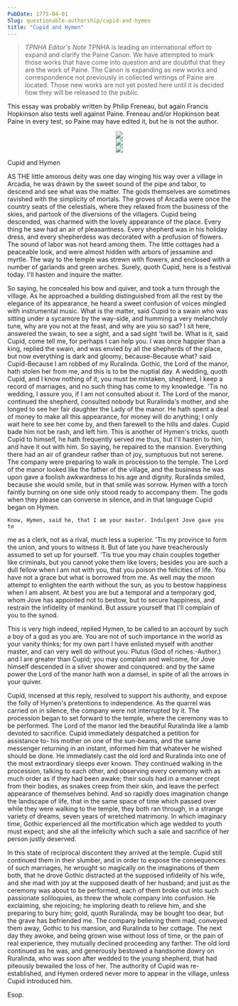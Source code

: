 ```yaml
---
PubDate: 1775-04-01
Slug: questionable-authorship/cupid-and-hymen
title: "Cupid and Hymen"
---
```



> *TPNHA Editor's Note*
> TPNHA is leading an international effort to expand and clarify the
> Paine Canon. We have attempted to mark those works that have come into
> question and are doubtful that they are the work of Paine. The Canon
> is expanding as new works and correspondence not previously in
> collected writings of Paine are located. Those new works are not yet
> posted here until it is decided how they will be released to the
> public.


   This essay was probably written by Philip Freneau, but again Francis Hopkinson also tests well against Paine.
   Freneau and/or Hopkinson beat Paine in every test, so Paine may have edited it, but he is not the author.


<center><img src="/images/cupid-and-hymen-a.png"></center>
<center><img src="/images/cupid-and-hymen-b.png"></center>
<center><img src="/images/cupid-and-hymen-c.png"></center>

   Cupid and Hymen

   AS THE little amorous deity was one day winging his way over a village in
   Arcadia, he was drawn by the sweet sound of the pipe and tabor, to descend
   and see what was the matter. The gods themselves are sometimes ravished
   with the simplicity of mortals. The groves of Arcadia were once the
   country seats of the celestials, where they relaxed from the business of
   the skies, and partook of the diversions of the villagers. Cupid being
   descended, was charmed with the lovely appearance of the place. Every
   thing he saw had an air of pleasantness. Every shepherd was in his holiday
   dress, and every shepherdess was decorated with a profusion of flowers.
   The sound of labor was not heard among them. The little cottages had a
   peaceable look, and were almost hidden with arbors of jessamine and
   myrtle. The way to the temple was strewn with flowers, and enclosed with a
   number of garlands and green arches. Surely, quoth Cupid, here is a
   festival today. I'll hasten and inquire the matter.

   So saying, he concealed his bow and quiver, and took a turn through the
   village. As he approached a building distinguished from all the rest by
   the elegance of its appearance, he heard a sweet confusion of voices
   mingled with instrumental music. What is the matter, said Cupid to a swain
   who was sitting under a sycamore by the way-side, and humming a very
   melancholy tune, why are you not at the feast, and why are you so sad? I
   sit here, answered the swain, to see a sight, and a sad sight 'twill be.
   What is it, said Cupid, come tell me, for perhaps I can help you. I was
   once happier than a king, replied the swain, and was envied by all the
   shepherds of the place, but now everything is dark and gloomy,
   because-Because what? said Cupid-Because I am robbed of my Ruralinda.
   Gothic, the Lord of the manor, hath stolen her from me, and this is to be
   the nuptial day. A wedding, quoth Cupid, and I know nothing of it, you
   must be mistaken, shepherd, I keep a record of marriages, and no such
   thing has come to my knowledge. 'Tis no wedding, I assure you, if I am not
   consulted about it. The Lord of the manor, continued the shepherd,
   consulted nobody but Ruralinda's mother, and she longed to see her fair
   daughter the Lady of the manor. He hath spent a deal of money to make all
   this appearance, for money will do anything; I only wait here to see her
   come by, and then farewell to the hills and dales. Cupid bade him not be
   rash, and left him. This is another of Hymen's tricks, quoth Cupid to
   himself, he hath frequently served me thus, but I'll hasten to him, and
   have it out with him. So saying, he repaired to the mansion. Everything
   there had an air of grandeur rather than of joy, sumptuous but not serene.
   The company were preparing to walk in procession to the temple. The Lord
   of the manor looked like the father of the village, and the business he
   was upon gave a foolish awkwardness to his age and dignity. Ruralinda
   smiled, because she would smile, but in that smile was sorrow. Hymen with
   a torch faintly burning on one side only stood ready to accompany them.
   The gods when they please can converse in silence, and in that language
   Cupid began on Hymen.

    Know, Hymen, said he, that I am your master. Indulgent Jove gave you to
   me as a clerk, not as a rival, much less a superior. 'Tis my province to
   form the union, and yours to witness it. But of late you have
   treacherously assumed to set up for yourself. 'Tis true you may chain
   couples together like criminals, but you cannot yoke them like lovers;
   besides you are such a dull fellow when I am not with you, that you poison
   the felicities of life. You have not a grace but what is borrowed from me.
   As well may the moon attempt to enlighten the earth without the sun, as
   you to bestow happiness when I am absent. At best you are but a temporal
   and a temporary god, whom Jove has appointed not to bestow, but to secure
   happiness, and restrain the infidelity of mankind. But assure yourself
   that I'll complain of you to the synod.

   This is very high indeed, replied Hymen, to be called to an account by
   such a boy of a god as you are. You are not of such importance in the
   world as your vanity thinks; for my own part I have enlisted myself with
   another master, and can very well do without you. Plutus (God of
   riches.-Author.) and I are greater than Cupid; you may complain and
   welcome, for Jove himself descended in a silver shower and conquered: and
   by the same power the Lord of the manor hath won a damsel, in spite of all
   the arrows in your quiver.

   Cupid, incensed at this reply, resolved to support his authority, and
   expose the folly of Hymen's pretentions to independence. As the quarrel
   was carried on in silence, the company were not interrupted by it. The
   procession began to set forward to the temple, where the ceremony was to
   be performed. The Lord of the manor led the beautiful Ruralinda like a
   lamb devoted to sacrifice. Cupid immediately despatched a petition for
   assistance to- his mother on one of the sun-beams, and the same messenger
   returning in an instant, informed him that whatever he wished should be
   done. He immediately cast the old lord and Ruralinda into one of the most
   extraordinary sleeps ever known. They continued walking in the procession,
   talking to each other, and observing every ceremony with as much order as
   if they had been awake; their souls had in a manner crept from their
   bodies, as snakes creep from their skin, and leave the perfect appearance
   of themselves behind. And so rapidly does imagination change the landscape
   of life, that in the same space of time which passed over while they were
   walking to the temple, they both ran through, in a strange variety of
   dreams, seven years of wretched matrimony. In which imaginary time, Gothic
   experienced all the mortification which age wedded to youth must expect;
   and she all the infelicity which such a sale and sacrifice of her person
   justly deserved.

   In this state of reciprocal discontent they arrived at the temple. Cupid
   still continued them in their slumber, and in order to expose the
   consequences of such marriages, he wrought so magically on the
   imaginations of them both, that he drove Gothic distracted at the supposed
   infidelity of his wife, and she mad with joy at the supposed death of her
   husband; and just as the ceremony was about to be performed, each of them
   broke out into such passionate soliloquies, as threw the whole company
   into confusion. He exclaiming, she rejoicing; he imploring death to
   relieve him, and she preparing to bury him; gold, quoth Ruralinda, may be
   bought too dear, but the grave has befriended me. The company believing
   them mad, conveyed them away, Gothic to his mansion, and Ruralinda to her
   cottage. The next day they awoke, and being grown wise without loss of
   time, or the pain of real experience, they mutually declined proceeding
   any farther. The old lord continued as he was, and generously bestowed a
   handsome dowry on Ruralinda, who was soon after wedded to the young
   shepherd, that had piteously bewailed the loss of her. The authority of
   Cupid was re-established, and Hymen ordered never more to appear in the
   village, unless Cupid introduced him.

   Esop.




